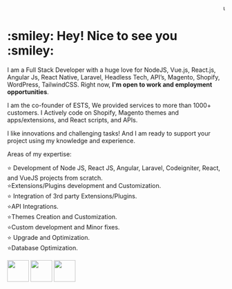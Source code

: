 <html>

   <head>
	
   </head>

   <body>
<marquee>use our <a href="https://expertcoderz.com/free-2-hours-development.html">2 hours Free Service</a></marquee>
    
	

<h1> :smiley:  Hey! Nice to see you :smiley:  </h1>



I am a Full Stack Developer with a huge love for NodeJS, Vue.js, React.js, Angular Js, React Native,  Laravel, Headless Tech, API’s, Magento, Shopify, WordPress, TailwindCSS. 
								Right now, <b>I'm open to work and employment opportunities</b>.

I am the co-founder of ESTS, We provided services to more than 1000+ customers. I Actively code on Shopify, Magento  themes and apps/extensions, and  React scripts, and APIs.

	   
	   
I like innovations and challenging tasks! And I am ready to support your project using my knowledge and experience.

Areas of my expertise:
	   
:star: Development of Node JS, React JS,  Angular, Laravel, Codeigniter, React, and VueJS projects from scratch.<br/>
:star:Extensions/Plugins development and Customization.<br/>
:star: Integration of 3rd party Extensions/Plugins.<br/>
:star:API Integrations.<br/>
:star:Themes Creation and Customization.<br/>
:star:Custom development and Minor fixes.<br/>
:star: Upgrade and Optimization.<br/>
:star:Database Optimization.<br/>

<a href="https://twitter.com/Surajkumawat/"><img src="https://surajkumawat.com/gitimg/facebook-logo.png" width="50" height="50" class="icon-twitter"></a>
					<a href="(https://www.facebook.com/ersurajkumawat/"><img src="https://surajkumawat.com/gitimg/facebook-logo.png" width="50" height="50" class="icon-twitter"></a>
					<a href="https://www.instagram.com/kumawatsuraj/"><img src="https://surajkumawat.com/gitimg/facebook-logo.png" width="50" height="50" class="icon-twitter"></a>
   </body>

</html> 

